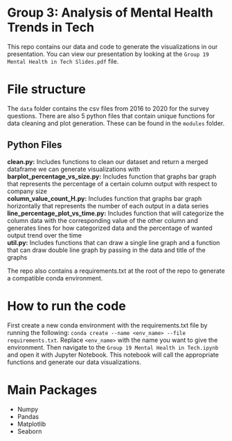 # Group 3: Analysis of Mental Health Trends in Tech
This repo contains our data and code to generate the visualizations in our presentation. You can view our presentation 
by looking at the `Group 19 Mental Health in Tech Slides.pdf` file.

# File structure
The `data` folder contains the csv files from 2016 to 2020 for the survey questions. There are also 5 python files that 
contain unique functions for data cleaning and plot generation. These can be found in the 
`modules` folder.

## Python Files
**clean.py:** Includes functions to clean our dataset and return a merged dataframe we can generate visualizations with  
**barplot_percentage_vs_size.py:** Includes function that graphs bar graph that represents the percentage of a certain 
column output with respect to company size  
**column_value_count_H.py:** Includes function that graphs bar graph horizontally that represents the number of each 
output in a data series  
**line_percentage_plot_vs_time.py:** Includes function that will categorize the column data with the corresponding 
value of the other column and generates lines for how categorized data and the percentage of wanted output trend over 
the time  
**util.py:**  Includes functions that can draw a single line graph and a function that can draw double line graph by 
passing in the data and title of the graphs  

The repo also contains a requirements.txt at the root of the repo to generate a compatible conda environment.

# How to run the code
First create a new conda environment with the requirements.txt file by running the following: 
`conda create --name <env_name> --file requirements.txt`. Replace `<env_name>` with the name you want to give the environment.
Then navigate to the `Group 19 Mental Health in Tech.ipynb` 
and open it with Jupyter Notebook. This notebook will call the appropriate functions and generate our data visualizations.

# Main Packages
- Numpy
- Pandas
- Matplotlib
- Seaborn
